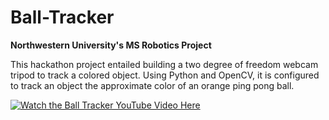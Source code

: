 <!--- README file format courtesy of Veronica Medrano and her ball  tracker: https://github.com/vnoelifant/ball_tracker_project/blob/master/README.md --->
# Ball-Tracker
**Northwestern University's MS Robotics Project**

This hackathon project entailed building a two degree of freedom webcam tripod to track a colored object. Using Python and OpenCV, it is configured to track an object the approximate color of an orange ping pong ball.

[![Watch the Ball Tracker YouTube Video Here](https://i.ytimg.com/vi/qhr6fgW47a8/maxresdefault.jpg)](https://www.youtube.com/watch?v=qhr6fgW47a8 "Ball Tracker")
